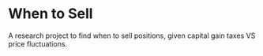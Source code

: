 # When to Sell
A research project to find when to sell positions, given capital gain taxes VS price fluctuations. 

